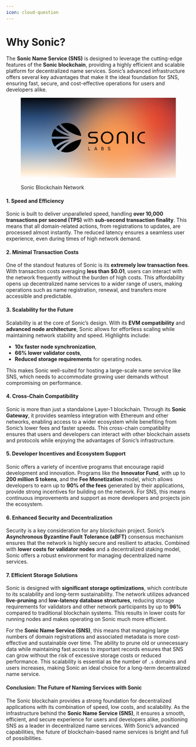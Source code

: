 ```yaml
---
icon: cloud-question
---
```


# Why Sonic?

The **Sonic Name Service (SNS)** is designed to leverage the cutting-edge features of the **Sonic blockchain**, providing a highly efficient and scalable platform for decentralized name services. Sonic’s advanced infrastructure offers several key advantages that make it the ideal foundation for SNS, ensuring fast, secure, and cost-effective operations for users and developers alike.

<figure><img src="../.gitbook/assets/sonic-labs.png" alt=""><figcaption><p>Sonic Blockchain Network</p></figcaption></figure>

#### **1. Speed and Efficiency**

Sonic is built to deliver unparalleled speed, handling **over 10,000 transactions per second (TPS)** with **sub-second transaction finality**. This means that all domain-related actions, from registrations to updates, are processed almost instantly. The reduced latency ensures a seamless user experience, even during times of high network demand.

#### **2. Minimal Transaction Costs**

One of the standout features of Sonic is its **extremely low transaction fees**. With transaction costs averaging **less than $0.01**, users can interact with the network frequently without the burden of high costs. This affordability opens up decentralized name services to a wider range of users, making operations such as name registration, renewal, and transfers more accessible and predictable.

#### **3. Scalability for the Future**

Scalability is at the core of Sonic’s design. With its **EVM compatibility** and **advanced node architecture**, Sonic allows for effortless scaling while maintaining network stability and speed. Highlights include:

* **10x faster node synchronization**,
* **66% lower validator costs**,
* **Reduced storage requirements** for operating nodes.

This makes Sonic well-suited for hosting a large-scale name service like SNS, which needs to accommodate growing user demands without compromising on performance.

#### **4. Cross-Chain Compatibility**

Sonic is more than just a standalone Layer-1 blockchain. Through its **Sonic Gateway**, it provides seamless integration with Ethereum and other networks, enabling access to a wider ecosystem while benefiting from Sonic’s lower fees and faster speeds. This cross-chain compatibility ensures that users and developers can interact with other blockchain assets and protocols while enjoying the advantages of Sonic’s infrastructure.

#### **5. Developer Incentives and Ecosystem Support**

Sonic offers a variety of incentive programs that encourage rapid development and innovation. Programs like the **Innovator Fund**, with up to **200 million S tokens**, and the **Fee Monetization** model, which allows developers to earn up to **90% of the fees** generated by their applications, provide strong incentives for building on the network. For SNS, this means continuous improvements and support as more developers and projects join the ecosystem.

#### **6. Enhanced Security and Decentralization**

Security is a key consideration for any blockchain project. Sonic’s **Asynchronous Byzantine Fault Tolerance (aBFT)** consensus mechanism ensures that the network is highly secure and resilient to attacks. Combined with **lower costs for validator nodes** and a decentralized staking model, Sonic offers a robust environment for managing decentralized name services.

#### **7. Efficient Storage Solutions**

Sonic is designed with **significant storage optimizations**, which contribute to its scalability and long-term sustainability. The network utilizes advanced **live-pruning** and **low-latency database structures**, reducing storage requirements for validators and other network participants by up to **96%** compared to traditional blockchain systems​. This results in lower costs for running nodes and makes operating on Sonic much more efficient.

For the **Sonic Name Service (SNS)**, this means that managing large numbers of domain registrations and associated metadata is more cost-effective and sustainable over time. The ability to prune old or unnecessary data while maintaining fast access to important records ensures that SNS can grow without the risk of excessive storage costs or reduced performance. This scalability is essential as the number of `.s` domains and users increases, making Sonic an ideal choice for a long-term decentralized name service.

#### **Conclusion: The Future of Naming Services with Sonic**

The Sonic blockchain provides a strong foundation for decentralized applications with its combination of speed, low costs, and scalability. As the infrastructure behind the **Sonic Name Service (SNS)**, it ensures a smooth, efficient, and secure experience for users and developers alike, positioning SNS as a leader in decentralized name services. With Sonic’s advanced capabilities, the future of blockchain-based name services is bright and full of possibilities.
